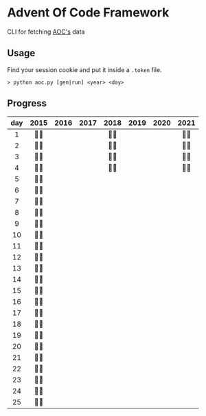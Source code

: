 # Advent Of Code Framework

CLI for fetching [AOC's](https://adventofcode.com/about) data

## Usage

Find your session cookie and put it inside a `.token` file.

```
> python aoc.py [gen|run] <year> <day>
```

## Progress

| day | 2015 | 2016 | 2017 | 2018 | 2019 | 2020 | 2021 |
| :-: | :--: | :--: | :--: | :--: | :--: | :--: | :--: |
|  1  | 🌟🌟 |      |      | 🌟🌟 |      |      | 🌟🌟 |
|  2  | 🌟🌟 |      |      | 🌟🌟 |      |      | 🌟🌟 |
|  3  | 🌟🌟 |      |      | 🌟🌟 |      |      | 🌟🌟 |
|  4  | 🌟🌟 |      |      | 🌟🌟 |      |      | 🌟🌟 |
|  5  | 🌟🌟 |      |      |      |      |      |      |
|  6  | 🌟🌟 |      |      |      |      |      |      |
|  7  | 🌟🌟 |      |      |      |      |      |      |
|  8  | 🌟🌟 |      |      |      |      |      |      |
|  9  | 🌟🌟 |      |      |      |      |      |      |
| 10  | 🌟🌟 |      |      |      |      |      |      |
| 11  | 🌟🌟 |      |      |      |      |      |      |
| 12  | 🌟🌟 |      |      |      |      |      |      |
| 13  | 🌟🌟 |      |      |      |      |      |      |
| 14  | 🌟🌟 |      |      |      |      |      |      |
| 15  | 🌟🌟 |      |      |      |      |      |      |
| 16  | 🌟🌟 |      |      |      |      |      |      |
| 17  | 🌟🌟 |      |      |      |      |      |      |
| 18  | 🌟🌟 |      |      |      |      |      |      |
| 19  | 🌟🌟 |      |      |      |      |      |      |
| 20  | 🌟🌟 |      |      |      |      |      |      |
| 21  | 🌟🌟 |      |      |      |      |      |      |
| 22  | 🌟🌟 |      |      |      |      |      |      |
| 23  | 🌟🌟 |      |      |      |      |      |      |
| 24  | 🌟🌟 |      |      |      |      |      |      |
| 25  | 🌟🌟 |      |      |      |      |      |      |
